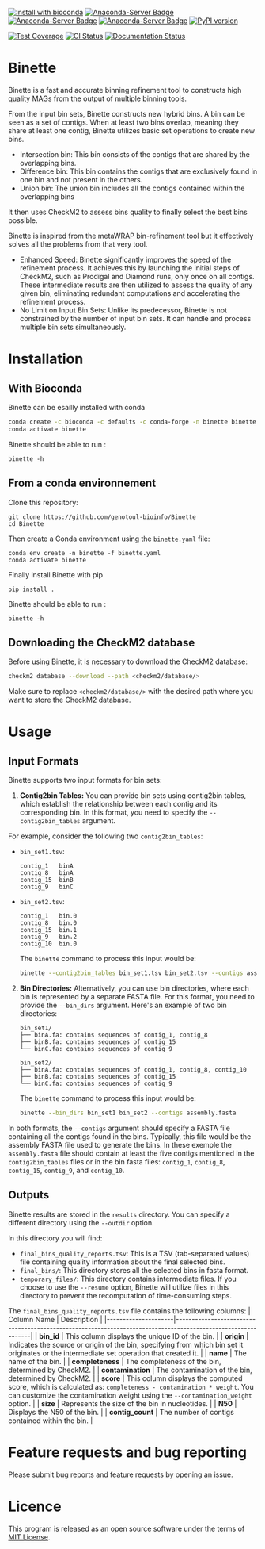[![install with bioconda](https://img.shields.io/badge/install%20with-bioconda-brightgreen.svg?style=flat)](http://bioconda.github.io/recipes/binette/README.html)  [![Anaconda-Server Badge](https://anaconda.org/bioconda/binette/badges/downloads.svg)](https://anaconda.org/bioconda/binette)
[![Anaconda-Server Badge](https://anaconda.org/bioconda/binette/badges/license.svg)](https://anaconda.org/bioconda/binette) 
[![Anaconda-Server Badge](https://anaconda.org/bioconda/binette/badges/version.svg)](https://anaconda.org/bioconda/binette)
[![PyPI version](https://badge.fury.io/py/Binette.svg)](https://badge.fury.io/py/Binette)

[![Test Coverage](https://genotoul-bioinfo.github.io/Binette/coverage-badge.svg)](https://genotoul-bioinfo.github.io/Binette/) 
[![CI Status](https://github.com/genotoul-bioinfo/Binette/actions/workflows/binette_ci.yml/badge.svg)](https://github.com/genotoul-bioinfo/Binette/actions/workflows)
[![Documentation Status](https://readthedocs.org/projects/binette/badge/?version=latest)](https://binette.readthedocs.io/en/latest/?badge=latest)


# Binette 

Binette is a fast and accurate binning refinement tool to constructs high quality MAGs from the output of multiple binning tools.

From the input bin sets, Binette constructs new hybrid bins. A bin can be seen as a set of contigs. When at least two bins overlap, meaning they share at least one contig, Binette utilizes basic set operations to create new bins.
- Intersection bin: This bin consists of the contigs that are shared by the overlapping bins. 
- Difference bin: This bin contains the contigs that are exclusively found in one bin and not present in the others.
- Union bin: The union bin includes all the contigs contained within the overlapping bins

It then uses CheckM2 to assess bins quality to finally select the best bins possible.

Binette is inspired from the metaWRAP bin-refinement tool but it effectively solves all the problems from that very tool. 
- Enhanced Speed: Binette significantly improves the speed of the refinement process. It achieves this by launching the initial steps of CheckM2, such as Prodigal and Diamond runs, only once on all contigs. These intermediate results are then utilized to assess the quality of any given bin, eliminating redundant computations and accelerating the refinement process.
- No Limit on Input Bin Sets: Unlike its predecessor, Binette is not constrained by the number of input bin sets. It can handle and process multiple bin sets simultaneously.
<!-- - Bin selection have been improved. It selects the best bins in a more accurate and elegant manner.
- It is easier to use. -->

# Installation

## With Bioconda

Binette can be esailly installed with conda 

```bash
conda create -c bioconda -c defaults -c conda-forge -n binette binette
conda activate binette
```

Binette should be able to run :

```
binette -h
```


## From a conda environnement

Clone this repository: 
```
git clone https://github.com/genotoul-bioinfo/Binette
cd Binette
```

Then create a Conda environment using the `binette.yaml` file:
```
conda env create -n binette -f binette.yaml
conda activate binette 
```

Finally install Binette with pip

```
pip install .
```

Binette should be able to run :

```
binette -h
```


## Downloading the CheckM2 database

Before using Binette, it is necessary to download the CheckM2 database:

```bash
checkm2 database --download --path <checkm2/database/>
```

Make sure to replace `<checkm2/database/>` with the desired path where you want to store the CheckM2 database.


# Usage 

## Input Formats

Binette supports two input formats for bin sets: 

1. **Contig2bin Tables:** You can provide bin sets using contig2bin tables, which establish the relationship between each contig and its corresponding bin. In this format, you need to specify the `--contig2bin_tables` argument. 

For example, consider the following two `contig2bin_tables`:

- `bin_set1.tsv`:

    ```tsv
    contig_1   binA
    contig_8   binA
    contig_15  binB
    contig_9   binC
    ```
    
- `bin_set2.tsv`:

    ```tsv
    contig_1   bin.0
    contig_8   bin.0
    contig_15  bin.1
    contig_9   bin.2
    contig_10  bin.0
    ```
    
    The `binette` command to process this input would be:
    
    ```bash
    binette --contig2bin_tables bin_set1.tsv bin_set2.tsv --contigs assembly.fasta
    ```

2. **Bin Directories:** Alternatively, you can use bin directories, where each bin is represented by a separate FASTA file. For this format, you need to provide the `--bin_dirs` argument. Here's an example of two bin directories:

    ```
    bin_set1/
    ├── binA.fa: contains sequences of contig_1, contig_8
    ├── binB.fa: contains sequences of contig_15
    └── binC.fa: contains sequences of contig_9
    ```
    
    ```
    bin_set2/
    ├── binA.fa: contains sequences of contig_1, contig_8, contig_10
    ├── binB.fa: contains sequences of contig_15
    └── binC.fa: contains sequences of contig_9
    ```
    
    The `binette` command to process this input would be:
    
    ```bash
    binette --bin_dirs bin_set1 bin_set2 --contigs assembly.fasta
    ```

In both formats, the `--contigs` argument should specify a FASTA file containing all the contigs found in the bins. Typically, this file would be the assembly FASTA file used to generate the bins. In these exemple the `assembly.fasta` file should contain at least the five contigs mentioned in the `contig2bin_tables` files or in the bin fasta files: `contig_1`, `contig_8`, `contig_15`, `contig_9`, and `contig_10`.

## Outputs

Binette results are stored in the `results` directory. You can specify a different directory using the `--outdir` option.

In this directory you will find:
- `final_bins_quality_reports.tsv`: This is a TSV (tab-separated values) file containing quality information about the final selected bins.
- `final_bins/`: This directory stores all the selected bins in fasta format.
- `temporary_files/`: This directory contains intermediate files. If you choose to use the `--resume` option, Binette will utilize files in this directory to prevent the recomputation of time-consuming steps.


The `final_bins_quality_reports.tsv` file contains the following columns:
| Column Name         | Description                                                                                                  |
|---------------------|--------------------------------------------------------------------------------------------------------------|
| **bin_id**          | This column displays the unique ID of the bin.                                                             |
| **origin**          | Indicates the source or origin of the bin, specifying from which bin set it originates or the intermediate set operation that created it. |
| **name**            | The name of the bin.                                                                                        |
| **completeness**    | The completeness of the bin, determined by CheckM2.                                                         |
| **contamination**   | The contamination of the bin, determined by CheckM2.                                                       |
| **score**           | This column displays the computed score, which is calculated as: `completeness - contamination * weight`. You can customize the contamination weight using the `--contamination_weight` option. |
| **size**            | Represents the size of the bin in nucleotides.                                                              |
| **N50**             | Displays the N50 of the bin.                                                                                |
| **contig_count**    | The number of contigs contained within the bin.                                                             |

# Feature requests and bug reporting

Please submit bug reports and feature requests by opening an [issue](https://github.com/genotoul-bioinfo/Binette/issues). 


# Licence

This program is released as an open source software under the terms of [MIT License](https://forgemia.inra.fr/jean.mainguy/binette/-/raw/main/LICENSE).

